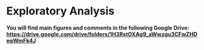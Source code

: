 # Exploratory Analysis

**You will find main figures and comments in the following Google Drive:
https://drive.google.com/drive/folders/1H3RstOXAg9_aWwzgu3CFwZHDeqWmFk4J**
